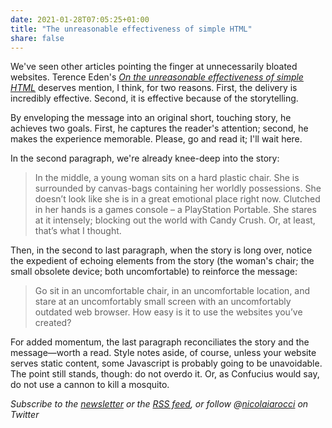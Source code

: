 ```yaml
---
date: 2021-01-28T07:05:25+01:00
title: "The unreasonable effectiveness of simple HTML"
share: false
---
```

We've seen other articles pointing the finger at unnecessarily bloated
websites. Terence Eden's *[On the unreasonable effectiveness of simple
HTML][1]* deserves mention, I think, for two reasons. First, the delivery is
incredibly effective. Second, it is effective because of the storytelling. 

By enveloping the message into an original short, touching story, he achieves
two goals. First, he captures the reader's attention; second, he makes the
experience memorable. Please, go and read it; I'll wait here.

In the second paragraph, we're already knee-deep into the story:

> In the middle, a young woman sits on a hard plastic chair. She is surrounded
> by canvas-bags containing her worldly possessions. She doesn’t look like she
> is in a great emotional place right now. Clutched in her hands is a games
> console – a PlayStation Portable. She stares at it intensely; blocking out
> the world with Candy Crush. Or, at least, that’s what I thought.

Then, in the second to last paragraph, when the story is long over, notice the
expedient of echoing elements from the story (the woman's chair; the small
obsolete device; both uncomfortable) to reinforce the message:

> Go sit in an uncomfortable chair, in an uncomfortable location, and stare at
> an uncomfortably small screen with an uncomfortably outdated web browser. How
> easy is it to use the websites you’ve created?

For added momentum, the last paragraph reconciliates the story and the
message—worth a read. Style notes aside, of course, unless your website serves
static content, some Javascript is probably going to be unavoidable. The point
still stands, though: do not overdo it. Or, as Confucius would say, do not use
a cannon to kill a mosquito.

*Subscribe to the [newsletter][nl] or the [RSS feed][rss], or follow @[nicolaiarocci][tw] on Twitter*

 [1]: https://shkspr.mobi/blog/2021/01/the-unreasonable-effectiveness-of-simple-html/
 [rss]: https://nicolaiarocci.com/index.xml
 [tw]: http://twitter.com/nicolaiarocci
 [nl]: https://nicolaiarocci.substack.com


